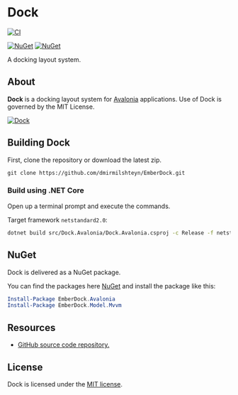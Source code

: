 # Dock

[![CI](https://github.com/dmirmilshteyn/EmberDock/actions/workflows/build.yml/badge.svg)](https://github.com/dmirmilshteyn/EmberDock/actions/workflows/publish-nightly.yml)

[![NuGet](https://img.shields.io/nuget/v/Dock.Model.svg)](https://www.nuget.org/packages/EmberDock)
[![NuGet](https://img.shields.io/nuget/dt/Dock.Model.svg)](https://www.nuget.org/packages/EmberDock)

A docking layout system.

## About

**Dock** is a docking layout system for [Avalonia](https://github.com/AvaloniaUI/Avalonia) applications. Use of Dock is governed by the MIT License.

[![Dock](images/Dock.png)](images/Dock.png)

## Building Dock

First, clone the repository or download the latest zip.
```
git clone https://github.com/dmirmilshteyn/EmberDock.git
```

### Build using .NET Core

Open up a terminal prompt and execute the commands.

Target framework `netstandard2.0`:
```bash
dotnet build src/Dock.Avalonia/Dock.Avalonia.csproj -c Release -f netstandard2.0
```

## NuGet

Dock is delivered as a NuGet package.

You can find the packages here [NuGet](https://www.nuget.org/packages/EmberDock.Avalonia/) and install the package like this:

```powershell
Install-Package EmberDock.Avalonia
Install-Package EmberDock.Model.Mvvm
```

## Resources

* [GitHub source code repository.](https://github.com/dmirmilshteyn/EmberDock)

## License

Dock is licensed under the [MIT license](LICENSE.TXT).
